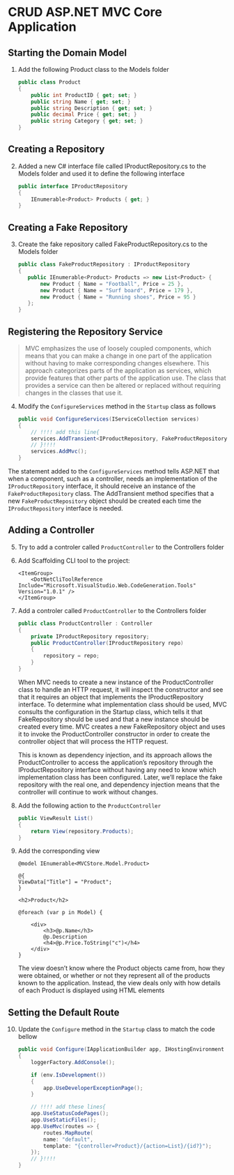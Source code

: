 # CRUD ASP.NET MVC Core Application

## Starting the Domain Model
1. Add the following Product class to the Models folder

    ```C#
    public class Product
	{
		public int ProductID { get; set; }
		public string Name { get; set; }
		public string Description { get; set; }
		public decimal Price { get; set; }
		public string Category { get; set; }
	}
    ```

## Creating a Repository

2. Added a new C# interface file called IProductRepository.cs to the Models folder and used it to define the following interface

    ```C#
    public interface IProductRepository
	{
		IEnumerable<Product> Products { get; }
	}
    ```

## Creating a Fake Repository

3. Create the fake repository called FakeProductRepository.cs to the Models folder

     ```C#
    public class FakeProductRepository : IProductRepository
	{
		public IEnumerable<Product> Products => new List<Product> {
			new Product { Name = "Football", Price = 25 },
			new Product { Name = "Surf board", Price = 179 },
			new Product { Name = "Running shoes", Price = 95 }
		};
	}
    ```     

## Registering the Repository Service

>MVC emphasizes the use of loosely coupled components, which means that you can make a change in one part of the application without having to make corresponding changes elsewhere. This approach categorizes parts of the application as services, which provide features that other parts of the application use. The class that provides a service can then be altered or replaced without requiring changes in the classes that use it.

4. Modify the `ConfigureServices` method in the `Startup` class as follows

    ```C#
    public void ConfigureServices(IServiceCollection services)
    {
        // !!!! add this line{ 
        services.AddTransient<IProductRepository, FakeProductRepository>();
        // }!!!!
        services.AddMvc();
    }
    ```

The statement added to the `ConfigureServices` method tells ASP.NET that when a component, such as a controller, needs an implementation of the `IProductRepository` interface, it should receive an instance of the `FakeProductRepository` class. The AddTransient method specifies that a new `FakeProductRepository` object should be created each time the `IProductRepository` interface is needed.

## Adding a Controller

5. Try to add a controler called `ProductController` to the Controllers folder

6. Add Scaffolding CLI tool to the project:
    
    ```
    <ItemGroup>
        <DotNetCliToolReference Include="Microsoft.VisualStudio.Web.CodeGeneration.Tools" Version="1.0.1" />
    </ItemGroup>
    ```

7. Add a controler called `ProductController` to the Controllers folder

    ```C#
	public class ProductController : Controller
	{
		private IProductRepository repository;
		public ProductController(IProductRepository repo)
		{
			repository = repo;
		}
	}
    ```
    When MVC needs to create a new instance of the ProductController class to handle an HTTP request, it will inspect the constructor and see that it requires an object that implements the IProductRepository interface. To determine what implementation class should be used, MVC consults the configuration in the Startup class, which tells it that FakeRepository should be used and that a new instance should be created every time. MVC creates a new FakeRepository object and uses it to invoke the ProductController constructor in order to create the controller object that will process the HTTP request.

    This is known as dependency injection, and its approach allows the ProductController to access the application’s repository through the IProductRepository interface without having any need to know which implementation class has been configured. Later, we’ll replace the fake repository with the real one, and dependency injection means that the controller will continue to work without changes.

8. Add the following action to the `ProductController`

    ```C#
    public ViewResult List()
	{
		return View(repository.Products);
	}
    ```

9. Add the corresponding view

    ```
    @model IEnumerable<MVCStore.Model.Product>

	@{
    ViewData["Title"] = "Product";
	}

	<h2>Product</h2>

	@foreach (var p in Model) {

		<div>
			<h3>@p.Name</h3>
			@p.Description
			<h4>@p.Price.ToString("c")</h4>
		</div>
    }
    ```

    The view doesn’t know where the Product objects came from, how they were obtained, or whether or not they represent all of the products known to the application. Instead, the view deals only with how details of each Product is displayed using HTML elements

## Setting the Default Route

10. Update the `Configure` method in the `Startup` class to match the code bellow

    ```C#
    public void Configure(IApplicationBuilder app, IHostingEnvironment env, ILoggerFactory loggerFactory)
    {
        loggerFactory.AddConsole();

        if (env.IsDevelopment())
        {
            app.UseDeveloperExceptionPage();
        }

        // !!!! add these lines{ 
        app.UseStatusCodePages();
        app.UseStaticFiles();
        app.UseMvc(routes => {
            routes.MapRoute(
            name: "default",
            template: "{controller=Product}/{action=List}/{id?}");
        });
        // }!!!!
    }
    ```